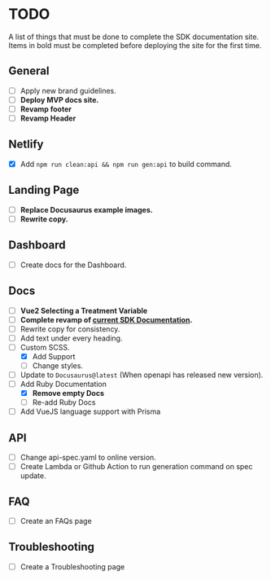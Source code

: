 # TODO

A list of things that must be done to complete the SDK documentation site. Items
in bold must be completed before deploying the site for the first time.

## General

- [ ] Apply new brand guidelines.
- [ ] **Deploy MVP docs site.**
- [ ] **Revamp footer**
- [ ] **Revamp Header**

## Netlify

- [x] Add `npm run clean:api && npm run gen:api` to build command.

## Landing Page

- [ ] **Replace Docusaurus example images.**
- [ ] **Rewrite copy.**

## Dashboard

- [ ] Create docs for the Dashboard.

## Docs

- [ ] **Vue2 Selecting a Treatment Variable**
- [ ] **Complete revamp of [current SDK Documentation](https://absmartly.readme.io).**
- [ ] Rewrite copy for consistency.
- [ ] Add text under every heading.
- [ ] Custom SCSS.
  - [x] Add Support
  - [ ] Change styles.
- [ ] Update to `Docusaurus@latest` (When openapi has released new version).
- [ ] Add Ruby Documentation
  - [x] **Remove empty Docs**
  - [ ] Re-add Ruby Docs
- [ ] Add VueJS language support with Prisma

## API

- [ ] Change api-spec.yaml to online version.
- [ ] Create Lambda or Github Action to run generation command on spec update.

## FAQ

- [ ] Create an FAQs page

## Troubleshooting

- [ ] Create a Troubleshooting page
